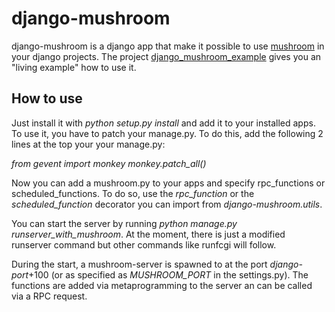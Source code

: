 django-mushroom
===============

django-mushroom is a django app that make it possible to use [mushroom](https://bitbucket.org/terreon/mushroom "mushroom") in your django projects. The project [django_mushroom_example](https://github.com/DebVortex/django_mushroom_example "django_mushroom_example") gives you an "living example" how to use it.

How to use
----------

Just install it with *python setup.py install* and add it to your installed apps. To use it, you have to patch your manage.py. To do this, add the following 2 lines at the top your your manage.py:

*from gevent import monkey*
*monkey.patch_all()*

Now you can add a mushroom.py to your apps and specify rpc_functions or scheduled_functions. To do so, use the *rpc_function* or the *scheduled_function* decorator you can import from *django-mushroom.utils*. 

You can start the server by running *python manage.py runserver_with_mushroom*. At the moment, there is just a modified runserver command but other commands like runfcgi will follow.

During the start, a mushroom-server is spawned to at the port *django-port*+100 (or as specified as *MUSHROOM_PORT* in the settings.py). The functions are added via metaprogramming to the server an can be called via a RPC request.